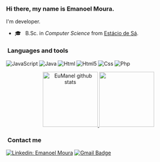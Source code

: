 ### Hi there, my name is Emanoel Moura.

I'm developer.

- 🎓 &nbsp; B.Sc. in *Computer Science* from <a href="https://estacio.br">Estácio de Sá</a>.

<h3>&nbsp;Languages and tools </h3>

![JavaScript](https://img.shields.io/badge/JavaScript-F7DF1E?style=for-the-badge&logo=javascript&logoColor=black)
![Java](https://img.shields.io/badge/Java-ED8B00?style=for-the-badge&logo=java&logoColor=white)
![Html](https://img.shields.io/badge/HTML-239120?style=for-the-badge&logo=html5&logoColor=white)
![Html5](https://img.shields.io/badge/HTML5-E34F26?style=for-the-badge&logo=html5&logoColor=white)
![Css](https://img.shields.io/badge/CSS-239120?&style=for-the-badge&logo=css3&logoColor=white)
![Php](https://img.shields.io/badge/PHP-777BB4?style=for-the-badge&logo=php&logoColor=white)

<div align="center" >
  <a href="https://github.com/EuManel/">
    <img height="150em" src="https://github-readme-stats-sigma-five.vercel.app/api?username=EuManel&theme=radical" alt="EuManel github stats"/>
    <img height="150em" src="https://github-readme-stats-sigma-five.vercel.app/api/top-langs/?username=EuManel&hide=html&layout=compact&theme=radical" />
  </a>
</div>

<h3> &nbsp;Contact me </h3>

[![Linkedin: Emanoel Moura](https://img.shields.io/badge/-LinkedIn-blue?style=flat-square&logo=Linkedin&logoColor=white&link=LINK-DO-SEU-LINKEDIN)](https://www.linkedin.com/in/emanoel-moura-59787a259)
[![Gmail Badge](https://img.shields.io/badge/-Gmail-FF0000?style=flat-square&logo=Gmail&logoColor=white&link=mailto:SEU-EMAIL)](mailto:mouraemanoel80@gmail.com)
